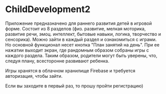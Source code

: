 # ChildDevelopment2
Приложение предназначено для раннего развития детей в игровой форме.
Cостоит из 8 разделов (физ. развитие, мелкая моторика, развитие речи, эмоц. интеллект, бытовые навыки, логика, творчество и сенсорика). 
Можно зайти в каждый раздел и ознакомиться с играми.
Но основной функционал несет кнопка "План занятий на день". При ее нажатии выходит экран, где рандомным образом собраны игры с каждого раздела.
Таким образом, родители могут быть уверены, что, следуя плану, всесторонне развивают ребенка.

Игры хранятся в облачном хранилище Firebase и требуется авторизация, чтобы зайти.

Если вы заходите в первый раз, то прошу пройти регистрацию)

